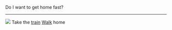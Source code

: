 Do I want to get home fast?

---
![](https://encrypted-tbn0.gstatic.com/images?q=tbn:ANd9GcR1M4AFuhU_aC1C9ciFYI3KTCvaOHKkmEjRbLEBIP9Kk75I2x72rA&s)
Take the [train](train.md)
[Walk](Walk.md) home
